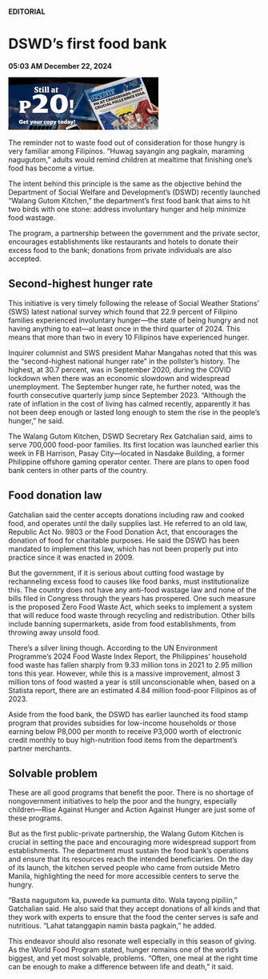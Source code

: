 **EDITORIAL**

# DSWD’s first food bank

****05:03 AM December 22, 2024****

![Image](https://raw.githubusercontent.com/github-jl14/scrapy_api/refs/heads/main/images/editorial12222024.png)

The reminder not to waste food out of consideration for those hungry is very familiar among Filipinos. “Huwag sayangin ang pagkain, maraming nagugutom,” adults would remind children at mealtime that finishing one’s food has become a virtue.

The intent behind this principle is the same as the objective behind the Department of Social Welfare and Development’s (DSWD) recently launched “Walang Gutom Kitchen,” the department’s first food bank that aims to hit two birds with one stone: address involuntary hunger and help minimize food wastage.

The program, a partnership between the government and the private sector, encourages establishments like restaurants and hotels to donate their excess food to the bank; donations from private individuals are also accepted.

## Second-highest hunger rate

This initiative is very timely following the release of Social Weather Stations’ (SWS) latest national survey which found that 22.9 percent of Filipino families experienced involuntary hunger—the state of being hungry and not having anything to eat—at least once in the third quarter of 2024. This means that more than two in every 10 Filipinos have experienced hunger.

Inquirer columnist and SWS president Mahar Mangahas noted that this was the “second-highest national hunger rate” in the pollster’s history. The highest, at 30.7 percent, was in September 2020, during the COVID lockdown when there was an economic slowdown and widespread unemployment. The September hunger rate, he further noted, was the fourth consecutive quarterly jump since September 2023. “Although the rate of inflation in the cost of living has calmed recently, apparently it has not been deep enough or lasted long enough to stem the rise in the people’s hunger,” he said.

The Walang Gutom Kitchen, DSWD Secretary Rex Gatchalian said, aims to serve 700,000 food-poor families. Its first location was launched earlier this week in FB Harrison, Pasay City—located in Nasdake Building, a former Philippine offshore gaming operator center. There are plans to open food bank centers in other parts of the country.

## Food donation law

Gatchalian said the center accepts donations including raw and cooked food, and operates until the daily supplies last. He referred to an old law, Republic Act No. 9803 or the Food Donation Act, that encourages the donation of food for charitable purposes. He said the DSWD has been mandated to implement this law, which has not been properly put into practice since it was enacted in 2009.

But the government, if it is serious about cutting food wastage by rechanneling excess food to causes like food banks, must institutionalize this. The country does not have any anti-food wastage law and none of the bills filed in Congress through the years has prospered. One such measure is the proposed Zero Food Waste Act, which seeks to implement a system that will reduce food waste through recycling and redistribution. Other bills include banning supermarkets, aside from food establishments, from throwing away unsold food.

There’s a silver lining though. According to the UN Environment Programme’s 2024 Food Waste Index Report, the Philippines’ household food waste has fallen sharply from 9.33 million tons in 2021 to 2.95 million tons this year. However, while this is a massive improvement, almost 3 million tons of food wasted a year is still unconscionable when, based on a Statista report, there are an estimated 4.84 million food-poor Filipinos as of 2023.

Aside from the food bank, the DSWD has earlier launched its food stamp program that provides subsidies for low-income households or those earning below P8,000 per month to receive P3,000 worth of electronic credit monthly to buy high-nutrition food items from the department’s partner merchants.

## Solvable problem

These are all good programs that benefit the poor. There is no shortage of nongovernment initiatives to help the poor and the hungry, especially children—Rise Against Hunger and Action Against Hunger are just some of these programs.

But as the first public-private partnership, the Walang Gutom Kitchen is crucial in setting the pace and encouraging more widespread support from establishments. The department must sustain the food bank’s operations and ensure that its resources reach the intended beneficiaries. On the day of its launch, the kitchen served people who came from outside Metro Manila, highlighting the need for more accessible centers to serve the hungry.

“Basta nagugutom ka, puwede ka pumunta dito. Wala tayong pipiliin,” Gatchalian said. He also said that they accept donations of all kinds and that they work with experts to ensure that the food the center serves is safe and nutritious. “Lahat tatanggapin namin basta pagkain,” he added.

This endeavor should also resonate well especially in this season of giving. As the World Food Program stated, hunger remains one of the world’s biggest, and yet most solvable, problems. “Often, one meal at the right time can be enough to make a difference between life and death,” it said.